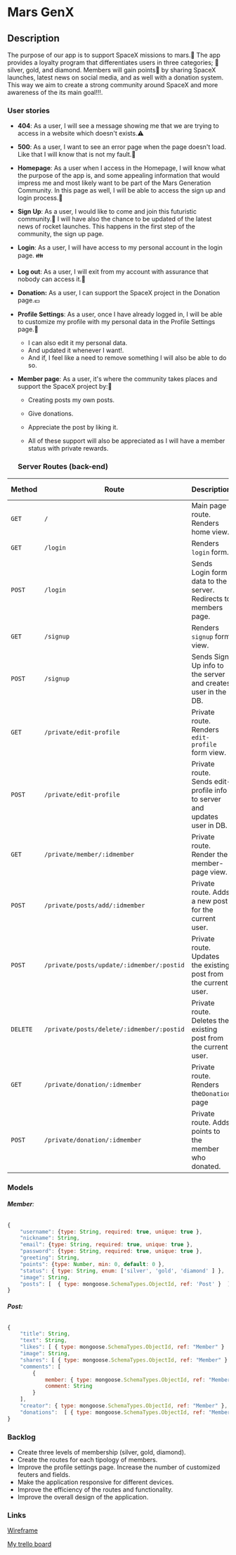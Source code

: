 # Mars GenX 

## Description

The purpose of our app is to support SpaceX missions to mars.:rocket: The app provides a loyalty program that differentiates users in three categories; :information_desk_person:  silver, gold, and diamond. Members will gain points:basketball: by sharing SpaceX launches, latest news on social media, and as well with a donation system. This way we aim to create a strong community around SpaceX and more awareness of the its main goal!!!.



### User stories

- **404**: As a user, I will see a message showing me that we are trying to access in a website which doesn't exists.:warning:

- **500**: As a user, I want to see an error page when the page doesn't load. Like that I will know that is not my fault.:no_entry_sign:

- **Homepage**:  As a user when I access in the Homepage, I will know what the purpose of the app is, and some appealing information that would impress me and most likely want to be part of the Mars Generation Community. In this page as well, I will be able to access the sign up and login process.:goal_net:

- **Sign Up**: As a user, I would like to come and join this futuristic community.:satellite: I will have also the chance to be updated of the latest news of rocket launches. This happens in the first step of the community, the sign up page.

- **Login**: As a user,  I will have access to my personal account in the login page. :family:

- **Log out**: As a user, I will exit from my account with assurance that nobody can access it.:closed_lock_with_key:

- **Donation:**  As a user, I can support the SpaceX project in the Donation page.:euro:

- **Profile Settings**:  As a user, once I have already logged in, I will be able to customize my profile with my personal data in the Profile Settings page.:dress:

  - I can also edit it my personal data.
  - And updated it whenever I want!.
  - And if, I feel like a need to remove something I will also be able to do so.

- **Member page**: As a user, it's where the community takes places and support the SpaceX project by::telescope:

  - Creating posts my own posts.

  - Give donations.

  - Appreciate the post by liking it.

  - All of these support will also be appreciated as I will have a member status with private rewards.

    

  ### Server Routes (**back-end**)

| Method   | Route                                     | Description                                                  | Request -Body                                                |
| -------- | ----------------------------------------- | ------------------------------------------------------------ | ------------------------------------------------------------ |
| `GET`    | `/`                                       | Main page route. Renders home view.                          |                                                              |
| `GET`    | `/login`                                  | Renders `login` form.                                        |                                                              |
| `POST`   | `/login`                                  | Sends Login form data to the server. Redirects to members page. | { email, password }                                          |
| `GET`    | `/signup`                                 | Renders `signup` form view.                                  |                                                              |
| `POST`   | `/signup`                                 | Sends Sign Up info to the server and creates user in the DB. | { email, password }                                          |
| `GET`    | `/private/edit-profile`                   | Private route. Renders `edit-profile` form view.             |                                                              |
| `POST`   | `/private/edit-profile`                   | Private route. Sends edit-profile info to server and updates user in DB. | { email, password, nickname,  [imageUrl], description, race [] } |
| `GET`    | `/private/member/:idmember`               | Private route. Render the member-page view.                  |                                                              |
| `POST`   | `/private/posts/add/:idmember`            | Private route. Adds a new post for the current user.         | { title, text,  [image]  }                                   |
| `POST`   | `/private/posts/update/:idmember/:postid` | Private route. Updates the existing post from the current user. | { title, text, [image]  }                                    |
| `DELETE` | `/private/posts/delete/:idmember/:postid` | Private route. Deletes the existing post from the current user. |                                                              |
| `GET`    | `/private/donation/:idmember`             | Private route. Renders the`Donation` page                    |                                                              |
| `POST`   | `/private/donation/:idmember`             | Private route. Adds points to the member who donated.        | { amount }                                                   |



### Models

###### **Member**:

```js
{
    "username": {type: String, required: true, unique: true },
    "nickname": String,
    "email": {type: String, required: true, unique: true },
    "password": {type: String, required: true, unique: true },
    "greeting": String, 
    "points": {type: Number, min: 0, default: 0 },
    "status": { type: String, enum: ['silver', 'gold', 'diamond' ] },
    "image": String,
    "posts": [  { type: mongoose.SchemaTypes.ObjectId, ref: 'Post' }  ]
}
```



###### **Post:**

```js
{
    "title": String,
    "text": String,
    "likes": [ { type: mongoose.SchemaTypes.ObjectId, ref: "Member" }  ],
    "image": String,
    "shares": [ { type: mongoose.SchemaTypes.ObjectId, ref: "Member" }  ],
    "comments": [
        {
            member: { type: mongoose.SchemaTypes.ObjectId, ref: "Member" }
            comment: String
        }
    ],
    "creator": { type: mongoose.SchemaTypes.ObjectId, ref: "Member" },
    "donations":  [ { type: mongoose.SchemaTypes.ObjectId, ref: "Member" } ]
}
```



### **Backlog**

- Create three levels of membership (silver, gold, diamond).
- Create the routes for each tipology of members.
- Improve the profile settings page. Increase the number of customized feuters and fields. 
- Make the application responsive for different devices.
- Improve the efficiency of the routes and functionality.
- Improve the overall design of the application.

### Links

[Wireframe](https://balsamiq.cloud/s8nhyua/p3s2912/rC7A0)

[My trello board](https://trello.com/b/zTw6lDPk/project-2-mars-genx)



